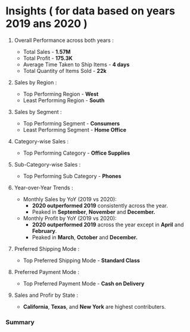 # Insights ( for data based on years 2019 ans 2020 )

1. Overall Performance across both years :
   - Total Sales - **1.57M**
   - Total Profit - **175.3K**
   - Average Time Taken to Ship Items - **4 days**
   - Total Quantity of Items Sold - **22k**

2. Sales by Region :
   - Top Performing Region - **West**
   - Least Performing Region - **South**

3. Sales by Segment :
   - Top Performing Segment - **Consumers**
   - Least Performing Segment - **Home Office**

4. Category-wise Sales :
   - Top Performing Category - **Office Supplies**

5. Sub-Category-wise Sales :
   - Top Performing Sub Category - **Phones**

6. Year-over-Year Trends :
   - Monthly Sales by YoY (2019 vs 2020):
     - **2020 outperformed 2019** consistently across the year.
     - Peaked in **September**, **November** and **December.**
   - Monthly Profit by YoY (2019 vs 2020):
     - **2020 outperformed 2019** across the year except in **April** and **February**.
     - Peaked in **March**, **October** and **December.**

7. Preferred Shipping Mode :
   - Top Preferred Shipping Mode - **Standard Class**

8. Preferred Payment Mode :
   - Top Preferred Payment Mode - **Cash on Delivery**

9. Sales and Profir by State :
    - **California**, **Texas**, and **New York** are highest contributers.

### Summary
